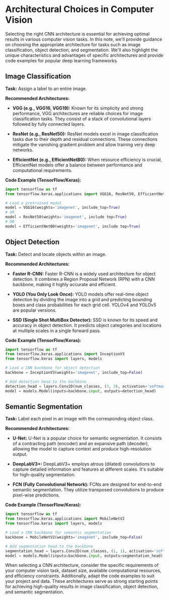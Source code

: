 
# Architectural Choices in Computer Vision

Selecting the right CNN architecture is essential for achieving optimal results in various computer vision tasks. In this note, we'll provide guidance on choosing the appropriate architecture for tasks such as image classification, object detection, and segmentation. We'll also highlight the unique characteristics and advantages of specific architectures and provide code examples for popular deep learning frameworks.

## Image Classification

**Task:** Assign a label to an entire image.

**Recommended Architectures:**

- **VGG (e.g., VGG16, VGG19):** Known for its simplicity and strong performance, VGG architectures are reliable choices for image classification tasks. They consist of a stack of convolutional layers followed by fully connected layers.

- **ResNet (e.g., ResNet50):** ResNet models excel in image classification tasks due to their depth and residual connections. These connections mitigate the vanishing gradient problem and allow training very deep networks.

- **EfficientNet (e.g., EfficientNetB0):** When resource efficiency is crucial, EfficientNet models offer a balance between performance and computational requirements.

**Code Example (TensorFlow/Keras):**
```python
import tensorflow as tf
from tensorflow.keras.applications import VGG16, ResNet50, EfficientNetB0

# Load a pretrained model
model = VGG16(weights='imagenet', include_top=True)
# OR
model = ResNet50(weights='imagenet', include top=True)
# OR
model = EfficientNetB0(weights='imagenet', include top=True)
```

## Object Detection

**Task:** Detect and locate objects within an image.

**Recommended Architectures:**

- **Faster R-CNN:** Faster R-CNN is a widely used architecture for object detection. It combines a Region Proposal Network (RPN) with a CNN backbone, making it highly accurate and efficient.

- **YOLO (You Only Look Once):** YOLO models offer real-time object detection by dividing the image into a grid and predicting bounding boxes and class probabilities for each grid cell. YOLOv4 and YOLOv5 are popular versions.

- **SSD (Single Shot MultiBox Detector):** SSD is known for its speed and accuracy in object detection. It predicts object categories and locations at multiple scales in a single forward pass.

**Code Example (TensorFlow/Keras):**
```python
import tensorflow as tf
from tensorflow.keras.applications import InceptionV3
from tensorflow.keras import layers, models

# Load a CNN backbone for object detection
backbone = InceptionV3(weights='imagenet', include_top=False)

# Add detection head to the backbone
detection_head = layers.Conv2D(num_classes, (3, 3), activation='softmax')(backbone.output)
model = models.Model(inputs=backbone.input, outputs=detection_head)
```

## Semantic Segmentation

**Task:** Label each pixel in an image with the corresponding object class.

**Recommended Architectures:**

- **U-Net:** U-Net is a popular choice for semantic segmentation. It consists of a contracting path (encoder) and an expansive path (decoder), allowing the model to capture context and produce high-resolution output.

- **DeepLabV3+:** DeepLabV3+ employs atrous (dilated) convolutions to capture detailed information and features at different scales. It's suitable for high-quality segmentation.

- **FCN (Fully Convolutional Network):** FCNs are designed for end-to-end semantic segmentation. They utilize transposed convolutions to produce pixel-wise predictions.

**Code Example (TensorFlow/Keras):**
```python
import tensorflow as tf
from tensorflow.keras.applications import MobileNetV2
from tensorflow.keras import layers, models

# Load a CNN backbone for semantic segmentation
backbone = MobileNetV2(weights='imagenet', include_top=False)

# Add segmentation head to the backbone
segmentation_head = layers.Conv2D(num_classes, (1, 1), activation='softmax')(backbone.output)
model = models.Model(inputs=backbone.input, outputs=segmentation_head)
```

When selecting a CNN architecture, consider the specific requirements of your computer vision task, dataset size, available computational resources, and efficiency constraints. Additionally, adapt the code examples to suit your project and data. These architectures serve as strong starting points for achieving high-quality results in image classification, object detection, and semantic segmentation.
